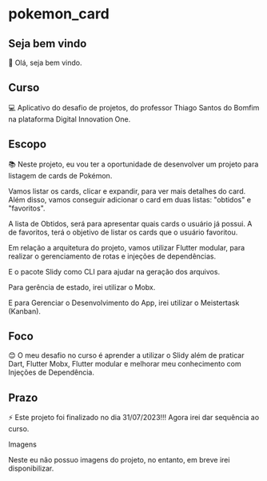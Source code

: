 # pokemon_card

## Seja bem vindo

👋 Olá, seja bem vindo.

## Curso

💻 Aplicativo do desafio de projetos, do professor Thiago Santos do Bomfim na plataforma Digital Innovation One.

## Escopo

📚 Neste projeto, eu vou ter a oportunidade de desenvolver um projeto para listagem de cards de Pokémon.

Vamos listar os cards, clicar e expandir, para ver mais detalhes do card. Além disso, vamos conseguir adicionar o card em duas listas: "obtidos" e "favoritos".

A lista de Obtidos, será para apresentar quais cards o usuário já possui. A de favoritos, terá o objetivo de listar os cards que o usuário favoritou.

Em relação a arquitetura do projeto, vamos utilizar Flutter modular, para realizar o gerenciamento de rotas e injeções de dependências.

E o pacote Slidy como CLI para ajudar na geração dos arquivos.

Para gerência de estado, irei utilizar o Mobx.

E para Gerenciar o Desenvolvimento do App, irei utilizar o Meistertask (Kanban).

## Foco

😊 O meu desafio no curso é aprender a utilizar o Slidy além de praticar Dart, Flutter Mobx, Flutter modular e melhorar meu conhecimento com Injeções de Dependência.

## Prazo

⚡ Este projeto foi finalizado no dia 31/07/2023!!! Agora irei dar sequência ao curso.

Imagens

Neste eu não possuo imagens do projeto, no entanto, em breve irei disponibilizar.
